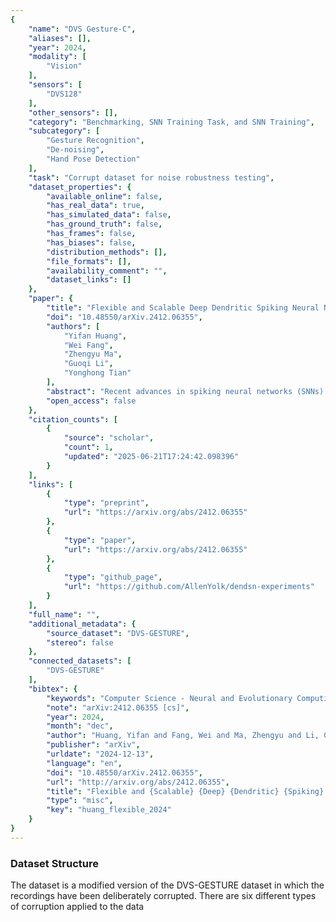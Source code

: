 ```yaml
---
{
    "name": "DVS Gesture-C",
    "aliases": [],
    "year": 2024,
    "modality": [
        "Vision"
    ],
    "sensors": [
        "DVS128"
    ],
    "other_sensors": [],
    "category": "Benchmarking, SNN Training Task, and SNN Training",
    "subcategory": [
        "Gesture Recognition",
        "De-noising",
        "Hand Pose Detection"
    ],
    "task": "Corrupt dataset for noise robustness testing",
    "dataset_properties": {
        "available_online": false,
        "has_real_data": true,
        "has_simulated_data": false,
        "has_ground_truth": false,
        "has_frames": false,
        "has_biases": false,
        "distribution_methods": [],
        "file_formats": [],
        "availability_comment": "",
        "dataset_links": []
    },
    "paper": {
        "title": "Flexible and Scalable Deep Dendritic Spiking Neural Networks with Multiple Nonlinear Branching",
        "doi": "10.48550/arXiv.2412.06355",
        "authors": [
            "Yifan Huang",
            "Wei Fang",
            "Zhengyu Ma",
            "Guoqi Li",
            "Yonghong Tian"
        ],
        "abstract": "Recent advances in spiking neural networks (SNNs) have a predominant focus on network architectures, while relatively little attention has been paid to the underlying neuron model. The point neuron models, a cornerstone of deep SNNs, pose a bottleneck on the network-level expressivity since they depict somatic dynamics only. In contrast, the multi-compartment models in neuroscience offer remarkable expressivity by introducing dendritic morphology and dynamics, but remain underexplored in deep learning due to their unaffordable computational cost and inflexibility. To combine the advantages of both sides for a flexible, efficient yet more powerful model, we propose the dendritic spiking neuron (DendSN) incorporating multiple dendritic branches with nonlinear dynamics. Compared to the point spiking neurons, DendSN exhibits significantly higher expressivity. DendSN's flexibility enables its seamless integration into diverse deep SNN architectures. To accelerate dendritic SNNs (DendSNNs), we parallelize dendritic state updates across time steps, and develop Triton kernels for GPU-level acceleration. As a result, we can construct large-scale DendSNNs with depth comparable to their point SNN counterparts. Next, we comprehensively evaluate DendSNNs' performance on various demanding tasks. By modulating dendritic branch strengths using a context signal, catastrophic forgetting of DendSNNs is substantially mitigated. Moreover, DendSNNs demonstrate enhanced robustness against noise and adversarial attacks compared to point SNNs, and excel in few-shot learning settings. Our work firstly demonstrates the possibility of training bio-plausible dendritic SNNs with depths and scales comparable to traditional point SNNs, and reveals superior expressivity and robustness of reduced dendritic neuron models in deep learning, thereby offering a fresh perspective on advancing neural network design.",
        "open_access": false
    },
    "citation_counts": [
        {
            "source": "scholar",
            "count": 1,
            "updated": "2025-06-21T17:24:42.098396"
        }
    ],
    "links": [
        {
            "type": "preprint",
            "url": "https://arxiv.org/abs/2412.06355"
        },
        {
            "type": "paper",
            "url": "https://arxiv.org/abs/2412.06355"
        },
        {
            "type": "github_page",
            "url": "https://github.com/AllenYolk/dendsn-experiments"
        }
    ],
    "full_name": "",
    "additional_metadata": {
        "source_dataset": "DVS-GESTURE",
        "stereo": false
    },
    "connected_datasets": [
        "DVS-GESTURE"
    ],
    "bibtex": {
        "keywords": "Computer Science - Neural and Evolutionary Computing",
        "note": "arXiv:2412.06355 [cs]",
        "year": 2024,
        "month": "dec",
        "author": "Huang, Yifan and Fang, Wei and Ma, Zhengyu and Li, Guoqi and Tian, Yonghong",
        "publisher": "arXiv",
        "urldate": "2024-12-13",
        "language": "en",
        "doi": "10.48550/arXiv.2412.06355",
        "url": "http://arxiv.org/abs/2412.06355",
        "title": "Flexible and {Scalable} {Deep} {Dendritic} {Spiking} {Neural} {Networks} with {Multiple} {Nonlinear} {Branching}",
        "type": "misc",
        "key": "huang_flexible_2024"
    }
}
---
```



### Dataset Structure

The dataset is a modified version of the DVS-GESTURE dataset in which the recordings have been deliberately corrupted. There are six different types of corruption applied to the data